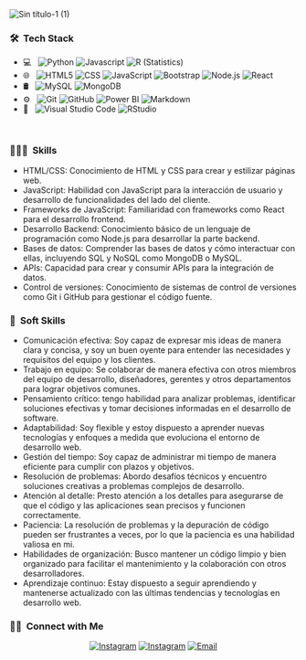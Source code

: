 ![Sin título-1 (1)](https://github.com/joseptarrestoneu/joseptarrestoneu/assets/116755784/f5dcf39e-1b37-4ab6-a943-57e442eadc24)

<h3> 🛠 &nbsp;Tech Stack</h3>

- 💻 &nbsp;
  ![Python](https://img.shields.io/badge/-Python-333333?style=flat&logo=python)
  ![Javascript](https://img.shields.io/badge/logo-javascript-blue?logo=javascript)
  ![R (Statistics)](https://img.shields.io/badge/-R-333333?style=flat&logo=R&logoColor=276DC3)
- 🌐 &nbsp;
  ![HTML5](https://img.shields.io/badge/-HTML5-333333?style=flat&logo=HTML5)
  ![CSS](https://img.shields.io/badge/-CSS-333333?style=flat&logo=CSS3&logoColor=1572B6)
  ![JavaScript](https://img.shields.io/badge/-JavaScript-333333?style=flat&logo=javascript)
  ![Bootstrap](https://img.shields.io/badge/-Bootstrap-333333?style=flat&logo=bootstrap&logoColor=563D7C)
  ![Node.js](https://img.shields.io/badge/-Node.js-333333?style=flat&logo=node.js)
  ![React](https://img.shields.io/badge/-React-333333?style=flat&logo=react)
- 🛢 &nbsp;
  ![MySQL](https://img.shields.io/badge/-MySQL-333333?style=flat&logo=mysql)
  ![MongoDB](https://img.shields.io/badge/-MongoDB-333333?style=flat&logo=mongodb)
- ⚙️ &nbsp;
  ![Git](https://img.shields.io/badge/-Git-333333?style=flat&logo=git)
  ![GitHub](https://img.shields.io/badge/-GitHub-333333?style=flat&logo=github)
  ![Power BI](https://img.shields.io/badge/-PowerBI-333333?style=flat&logo=powerBI)
  ![Markdown](https://img.shields.io/badge/-Markdown-333333?style=flat&logo=markdown)
- 🔧 &nbsp;
  ![Visual Studio Code](https://img.shields.io/badge/-Visual%20Studio%20Code-333333?style=flat&logo=visual-studio-code&logoColor=007ACC)
  ![RStudio](https://img.shields.io/badge/-RStudio-333333?style=flat&logo=rstudio)

<br/>

<h3> 👨🏻‍💻 &nbsp;Skills</h3>

* HTML/CSS: Conocimiento de HTML y CSS para crear y estilizar páginas web.
* JavaScript: Habilidad con JavaScript para la interacción de usuario y desarrollo de funcionalidades del lado del cliente.
* Frameworks de JavaScript: Familiaridad con frameworks como React para el desarrollo frontend.
* Desarrollo Backend: Conocimiento básico de un lenguaje de programación como Node.js para desarrollar la parte backend.
* Bases de datos: Comprender las bases de datos y cómo interactuar con ellas, incluyendo SQL y NoSQL como MongoDB o MySQL.
* APIs: Capacidad para crear y consumir APIs para la integración de datos.
* Control de versiones: Conocimiento de sistemas de control de versiones como Git i GitHub para gestionar el código fuente.

<h3> 🌱 &nbsp;Soft Skills</h3>

* Comunicación efectiva: Soy capaz de expresar mis ideas de manera clara y concisa, y soy un buen oyente para entender las necesidades y requisitos del equipo y los clientes.
* Trabajo en equipo: Se colaborar de manera efectiva con otros miembros del equipo de desarrollo, diseñadores, gerentes y otros departamentos para lograr objetivos comunes.
* Pensamiento crítico: tengo habilidad para analizar problemas, identificar soluciones efectivas y tomar decisiones informadas en el desarrollo de software.
* Adaptabilidad: Soy flexible y estoy dispuesto a aprender nuevas tecnologías y enfoques a medida que evoluciona el entorno de desarrollo web.
* Gestión del tiempo: Soy capaz de administrar mi tiempo de manera eficiente para cumplir con plazos y objetivos.
* Resolución de problemas: Abordo desafíos técnicos y encuentro soluciones creativas a problemas complejos de desarrollo.
* Atención al detalle: Presto atención a los detalles para asegurarse de que el código y las aplicaciones sean precisos y funcionen correctamente.
* Paciencia: La resolución de problemas y la depuración de código pueden ser frustrantes a veces, por lo que la paciencia es una habilidad valiosa en mi.
* Habilidades de organización: Busco mantener un código limpio y bien organizado para facilitar el mantenimiento y la colaboración con otros desarrolladores.
* Aprendizaje continuo: Estay dispuesto a seguir aprendiendo y mantenerse actualizado con las últimas tendencias y tecnologías en desarrollo web.

<h3> 🤝🏻 &nbsp;Connect with Me </h3>

<p align="center">
<a href="https://www.linkedin.com/in/josep-tarrés-toneu-63003040/"><img alt="Instagram" src="https://img.shields.io/badge/LinkedIn-Josep Tarrés-blue?style=flat-square&logo=linkedin"></a>
  <a href="https://www.instagram.com/joseptarres/"><img alt="Instagram" src="https://img.shields.io/badge/Instagram-joseptarres-blue?style=flat-square&logo=instagram"></a>
<a href="mailto:joseptarrestoneu@gmail.com"><img alt="Email" src="https://img.shields.io/badge/Email-joseptarrestoneu@gmail.com-blue?style=flat-square&logo=gmail"></a>
</p>

